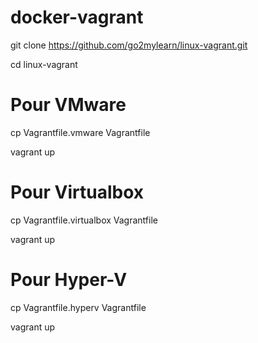 # docker-vagrant
git clone https://github.com/go2mylearn/linux-vagrant.git

cd linux-vagrant

# Pour VMware
cp Vagrantfile.vmware Vagrantfile

vagrant up

# Pour Virtualbox
cp Vagrantfile.virtualbox Vagrantfile

vagrant up

# Pour Hyper-V
cp Vagrantfile.hyperv Vagrantfile

vagrant up



